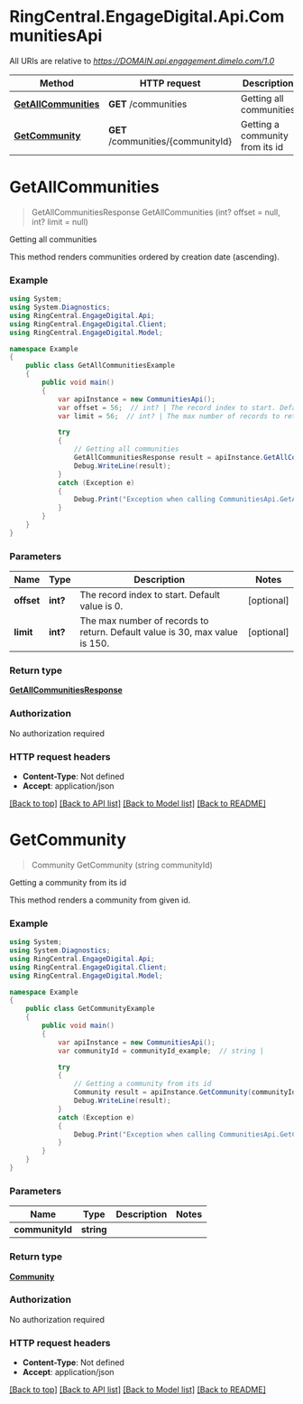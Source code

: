 # RingCentral.EngageDigital.Api.CommunitiesApi

All URIs are relative to *https://DOMAIN.api.engagement.dimelo.com/1.0*

Method | HTTP request | Description
------------- | ------------- | -------------
[**GetAllCommunities**](CommunitiesApi.md#getallcommunities) | **GET** /communities | Getting all communities
[**GetCommunity**](CommunitiesApi.md#getcommunity) | **GET** /communities/{communityId} | Getting a community from its id

<a name="getallcommunities"></a>
# **GetAllCommunities**
> GetAllCommunitiesResponse GetAllCommunities (int? offset = null, int? limit = null)

Getting all communities

This method renders communities ordered by creation date (ascending).

### Example
```csharp
using System;
using System.Diagnostics;
using RingCentral.EngageDigital.Api;
using RingCentral.EngageDigital.Client;
using RingCentral.EngageDigital.Model;

namespace Example
{
    public class GetAllCommunitiesExample
    {
        public void main()
        {
            var apiInstance = new CommunitiesApi();
            var offset = 56;  // int? | The record index to start. Default value is 0. (optional) 
            var limit = 56;  // int? | The max number of records to return. Default value is 30, max value is 150. (optional) 

            try
            {
                // Getting all communities
                GetAllCommunitiesResponse result = apiInstance.GetAllCommunities(offset, limit);
                Debug.WriteLine(result);
            }
            catch (Exception e)
            {
                Debug.Print("Exception when calling CommunitiesApi.GetAllCommunities: " + e.Message );
            }
        }
    }
}
```

### Parameters

Name | Type | Description  | Notes
------------- | ------------- | ------------- | -------------
 **offset** | **int?**| The record index to start. Default value is 0. | [optional] 
 **limit** | **int?**| The max number of records to return. Default value is 30, max value is 150. | [optional] 

### Return type

[**GetAllCommunitiesResponse**](GetAllCommunitiesResponse.md)

### Authorization

No authorization required

### HTTP request headers

 - **Content-Type**: Not defined
 - **Accept**: application/json

[[Back to top]](#) [[Back to API list]](../README.md#documentation-for-api-endpoints) [[Back to Model list]](../README.md#documentation-for-models) [[Back to README]](../README.md)
<a name="getcommunity"></a>
# **GetCommunity**
> Community GetCommunity (string communityId)

Getting a community from its id

This method renders a community from given id.

### Example
```csharp
using System;
using System.Diagnostics;
using RingCentral.EngageDigital.Api;
using RingCentral.EngageDigital.Client;
using RingCentral.EngageDigital.Model;

namespace Example
{
    public class GetCommunityExample
    {
        public void main()
        {
            var apiInstance = new CommunitiesApi();
            var communityId = communityId_example;  // string | 

            try
            {
                // Getting a community from its id
                Community result = apiInstance.GetCommunity(communityId);
                Debug.WriteLine(result);
            }
            catch (Exception e)
            {
                Debug.Print("Exception when calling CommunitiesApi.GetCommunity: " + e.Message );
            }
        }
    }
}
```

### Parameters

Name | Type | Description  | Notes
------------- | ------------- | ------------- | -------------
 **communityId** | **string**|  | 

### Return type

[**Community**](Community.md)

### Authorization

No authorization required

### HTTP request headers

 - **Content-Type**: Not defined
 - **Accept**: application/json

[[Back to top]](#) [[Back to API list]](../README.md#documentation-for-api-endpoints) [[Back to Model list]](../README.md#documentation-for-models) [[Back to README]](../README.md)
